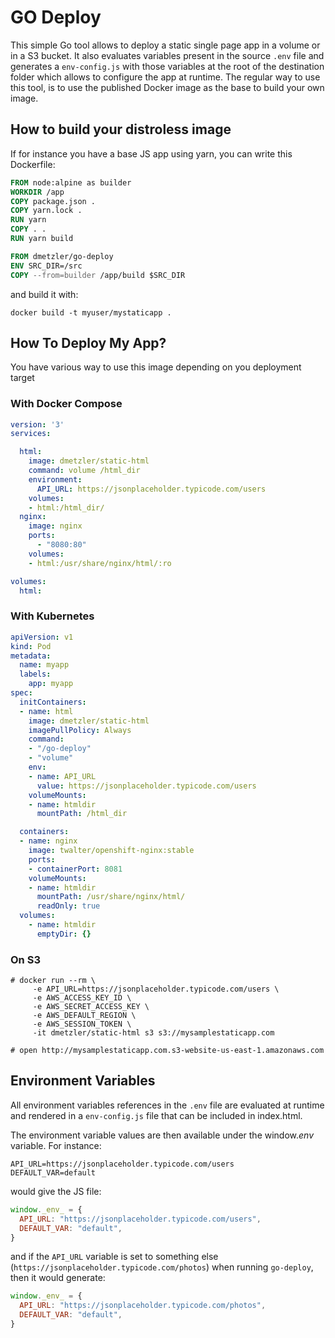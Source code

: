 # GO Deploy

This simple Go tool allows to deploy a static single page app in a volume or in a S3 bucket. It also evaluates variables present in the source `.env` file and generates a `env-config.js` with those variables at the root of the destination folder which allows to configure the app at runtime.
The regular way to use this tool, is to use the published Docker image as the base to build your own image.




## How to build your distroless image

If for instance you have a base JS app using yarn, you can write this Dockerfile:


```Dockerfile
FROM node:alpine as builder
WORKDIR /app
COPY package.json .
COPY yarn.lock .
RUN yarn
COPY . .
RUN yarn build

FROM dmetzler/go-deploy
ENV SRC_DIR=/src
COPY --from=builder /app/build $SRC_DIR

```

and build it with:

```console
docker build -t myuser/mystaticapp .
```

## How To Deploy My App?

You have various way to use this image depending on you deployment target

### With Docker Compose

```yaml
version: '3'
services:

  html:
    image: dmetzler/static-html
    command: volume /html_dir
    environment:
      API_URL: https://jsonplaceholder.typicode.com/users
    volumes:
    - html:/html_dir/
  nginx:
    image: nginx
    ports:
      - "8080:80"
    volumes:
    - html:/usr/share/nginx/html/:ro

volumes:
  html:
```

### With Kubernetes

```yaml
apiVersion: v1
kind: Pod
metadata:
  name: myapp
  labels:
    app: myapp
spec:
  initContainers:
  - name: html
    image: dmetzler/static-html
    imagePullPolicy: Always
    command:
    - "/go-deploy"
    - "volume"
    env:
    - name: API_URL
      value: https://jsonplaceholder.typicode.com/users
    volumeMounts:
    - name: htmldir
      mountPath: /html_dir

  containers:
  - name: nginx
    image: twalter/openshift-nginx:stable
    ports:
    - containerPort: 8081
    volumeMounts:
    - name: htmldir
      mountPath: /usr/share/nginx/html/
      readOnly: true
  volumes:
    - name: htmldir
      emptyDir: {}
```

### On S3

```console
# docker run --rm \
     -e API_URL=https://jsonplaceholder.typicode.com/users \
     -e AWS_ACCESS_KEY_ID \
     -e AWS_SECRET_ACCESS_KEY \
     -e AWS_DEFAULT_REGION \
     -e AWS_SESSION_TOKEN \
     -it dmetzler/static-html s3 s3://mysamplestaticapp.com

# open http://mysamplestaticapp.com.s3-website-us-east-1.amazonaws.com
```


## Environment Variables

All environment variables references in the `.env` file are evaluated at runtime and rendered in a `env-config.js` file that can be included in index.html.

The environment variable values are then available under the window._env_ variable. For instance:

```
API_URL=https://jsonplaceholder.typicode.com/users
DEFAULT_VAR=default
```
would give the JS file:

```javascript
window._env_ = {
  API_URL: "https://jsonplaceholder.typicode.com/users",
  DEFAULT_VAR: "default",
}
```

and if the `API_URL` variable is set to something else (`https://jsonplaceholder.typicode.com/photos`) when running `go-deploy`, then it would generate:
```javascript
window._env_ = {
  API_URL: "https://jsonplaceholder.typicode.com/photos",
  DEFAULT_VAR: "default",
}
```
